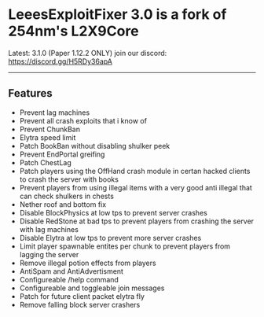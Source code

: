 # LeeesExploitFixer 3.0 is a fork of 254nm's L2X9Core
Latest: 3.1.0 (Paper 1.12.2 ONLY)
join our discord: https://discord.gg/H5RDy36apA
___

## Features

* Prevent lag machines 
* Prevent all crash exploits that i know of
* Prevent ChunkBan
* Elytra speed limit
* Patch BookBan without disabling shulker peek
* Prevent EndPortal greifing
* Patch ChestLag
* Patch players using the OffHand crash module in certan hacked clients to crash the server with books
* Prevent players from using illegal items with a very good anti illegal that can check shulkers in chests
* Nether roof and bottom fix
* Disable BlockPhysics at low tps to prevent server crashes
* Disable RedStone at bad tps to prevent players from crashing the server with lag machines
* Disable Elytra at low tps to prevent more server crashes
* Limit player spawnable entites per chunk to prevent players from lagging the server
* Remove illegal potion effects from players
* AntiSpam and AntiAdvertisment
* Configureable /help command
* Configureable and toggleable join messages
* Patch for future client packet elytra fly
* Remove falling block server crashers
